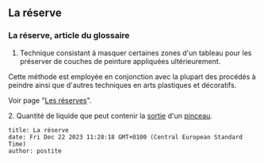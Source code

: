 ## La réserve
### La réserve, article du glossaire
 1. Technique consistant à masquer certaines zones d'un tableau pour les préserver de couches de peinture appliquées ultérieurement.

Cette méthode est employée en conjonction avec la plupart des procédés à peindre ainsi que d'autres techniques en arts plastiques et décoratifs.

Voir page "[Les réserves](reserves.html)".

2\. Quantité de liquide que peut contenir la [sortie](sortie.html) d'un [pinceau](pinceaux.html).


```
title: La réserve
date: Fri Dec 22 2023 11:28:18 GMT+0100 (Central European Standard Time)
author: postite
```
